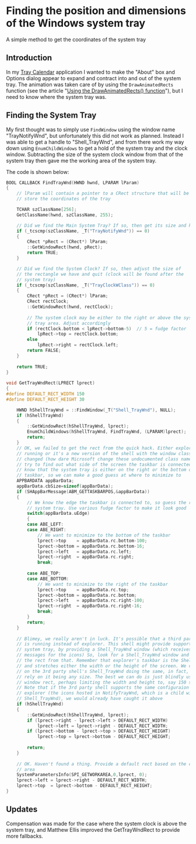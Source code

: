 # Finding the position and dimensions of the Windows system tray

A simple method to get the coordinates of the system tray

## Introduction

In my [Tray Calendar](/datetime/traycalendar.asp) application I wanted to make the "About" box and Options dialog
appear to expand and contract into and out of the system tray. The animation was taken care of by using the
`DrawAnimatedRects` function (see the article "[Using the DrawAnimatedRects() function](/gdi/DrawAnimated.asp)"), but I need to know where the system tray was.

## Finding the System Tray

My first thought was to simply use `FindWindow` using the window name "TrayNotifyWnd",
but unfortunately this did not work as planned. Instead I was able to get a handle to "Shell\_TrayWnd",
and from there work my way down using `EnumChildWindows` to get a hold of the system tray
and the clock window. Subtracting the size of the system clock window from that of the system tray
then gave me the working area of the system tray.

The code is shown below:

```cpp
BOOL CALLBACK FindTrayWnd(HWND hwnd, LPARAM lParam)
{
    // lParam will contain a pointer to a CRect structure that will be used to 
    // store the coordinates of the tray

    TCHAR szClassName[256];
    GetClassName(hwnd, szClassName, 255);

    // Did we find the Main System Tray? If so, then get its size and keep going
    if (_tcscmp(szClassName, _T("TrayNotifyWnd")) == 0)
    {
        CRect *pRect = (CRect*) lParam;
        ::GetWindowRect(hwnd, pRect);
        return TRUE;
    }

    // Did we find the System Clock? If so, then adjust the size of 
    // the rectangle we have and quit (clock will be found after the 
    // system tray)
    if (_tcscmp(szClassName, _T("TrayClockWClass")) == 0)
    {
        CRect *pRect = (CRect*) lParam;
        CRect rectClock;
        ::GetWindowRect(hwnd, rectClock);
        
        // The system clock may be either to the right or above the system 
        // tray area. Adjust accordingly
        if (rectClock.bottom < lpRect->bottom-5)  // 5 = fudge factor
            lpRect->top = rectClock.bottom;
        else
            lpRect->right = rectClock.left;
        return FALSE;
    }
 
    return TRUE;
}
 
void GetTrayWndRect(LPRECT lprect)
{
#define DEFAULT_RECT_WIDTH 150
#define DEFAULT_RECT_HEIGHT 30

    HWND hShellTrayWnd = ::FindWindow(_T("Shell_TrayWnd"), NULL);
    if (hShellTrayWnd)
    {
        ::GetWindowRect(hShellTrayWnd, lprect);
        EnumChildWindows(hShellTrayWnd, FindTrayWnd, (LPARAM)lprect);
        return;
    }
    // OK, we failed to get the rect from the quick hack. Either explorer isn't
    // running or it's a new version of the shell with the window class names
    // changed (how dare Microsoft change these undocumented class names!) So, we
    // try to find out what side of the screen the taskbar is connected to. We
    // know that the system tray is either on the right or the bottom of the
    // taskbar, so we can make a good guess at where to minimize to
    APPBARDATA appBarData;
    appBarData.cbSize=sizeof(appBarData);
    if (SHAppBarMessage(ABM_GETTASKBARPOS,&appBarData))
    {
        // We know the edge the taskbar is connected to, so guess the rect of the
        // system tray. Use various fudge factor to make it look good
        switch(appBarData.uEdge)
        {
        case ABE_LEFT:
        case ABE_RIGHT:
            // We want to minimize to the bottom of the taskbar
            lprect->top    = appBarData.rc.bottom-100;
            lprect->bottom = appBarData.rc.bottom-16;
            lprect->left   = appBarData.rc.left;
            lprect->right  = appBarData.rc.right;
            break;
            
        case ABE_TOP:
        case ABE_BOTTOM:
            // We want to minimize to the right of the taskbar
            lprect->top    = appBarData.rc.top;
            lprect->bottom = appBarData.rc.bottom;
            lprect->left   = appBarData.rc.right-100;
            lprect->right  = appBarData.rc.right-16;
            break;
        }
        return;
    }
    
    // Blimey, we really aren't in luck. It's possible that a third party shell
    // is running instead of explorer. This shell might provide support for the
    // system tray, by providing a Shell_TrayWnd window (which receives the
    // messages for the icons) So, look for a Shell_TrayWnd window and work out
    // the rect from that. Remember that explorer's taskbar is the Shell_TrayWnd,
    // and stretches either the width or the height of the screen. We can't rely
    // on the 3rd party shell's Shell_TrayWnd doing the same, in fact, we can't
    // rely on it being any size. The best we can do is just blindly use the
    // window rect, perhaps limiting the width and height to, say 150 square.
    // Note that if the 3rd party shell supports the same configuraion as
    // explorer (the icons hosted in NotifyTrayWnd, which is a child window of
    // Shell_TrayWnd), we would already have caught it above
    if (hShellTrayWnd)
    {
        ::GetWindowRect(hShellTrayWnd, lprect);
        if (lprect->right - lprect->left > DEFAULT_RECT_WIDTH)
            lprect->left = lprect->right - DEFAULT_RECT_WIDTH;
        if (lprect->bottom - lprect->top > DEFAULT_RECT_HEIGHT)
            lprect->top = lprect->bottom - DEFAULT_RECT_HEIGHT;
        
        return;
    }
    
    // OK. Haven't found a thing. Provide a default rect based on the current work
    // area
    SystemParametersInfo(SPI_GETWORKAREA,0,lprect, 0);
    lprect->left = lprect->right - DEFAULT_RECT_WIDTH;
    lprect->top  = lprect->bottom - DEFAULT_RECT_HEIGHT;
}
```

## Updates

Compensation was made for the case where the system clock is above the system tray, 
and Matthew Ellis improved the GetTrayWndRect to provide more fallbacks.
